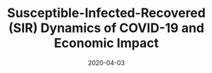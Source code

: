 ---
title: "Susceptible-Infected-Recovered (SIR) Dynamics of COVID-19 and Economic Impact"
collection: publications
link: https://cepr.org/publications/covid-economics-issue-1
venue: Covid Economics, Vetted and Real-Time Papers
date: 2020-04-03
slides: https://alexisakira.github.io/files/slides/slides_covid19.pdf
---